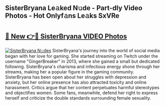 ## SisterBryana Le𝚊ked N𝚞de - Part-dly Video Photos - Hot Onlyf𝚊ns Le𝚊ks SxVRe

# <h2><a href="http://ab90565.deff.icu/?id=SisterBryana">🔗 New 👉🔴 SisterBryana VIDEO Photos</a></h2>

[![SisterBryana N𝚞des](https://i.imgur.com/rIISA9y.gif)](http://ab90565.deff.icu/?id=SisterBryana)
SisterBryana's journey into the world of social media began with her love for gaming. She started streaming on Twitch under the username "GingerBreaker" in 2013, where she gained a small but dedicated following. SisterBryana's charisma and infectious energy shone through her streams, making her a popular figure in the gaming community. SisterBryana has been open about her struggles with depression and anxiety, but her online presence has also attracted toxicity and online harassment. Critics argue that her content perpetuates harmful stereotypes and objectifies women. Some fans, meanwhile, defend her right to express herself and criticize the double standards surrounding female sexuality.
